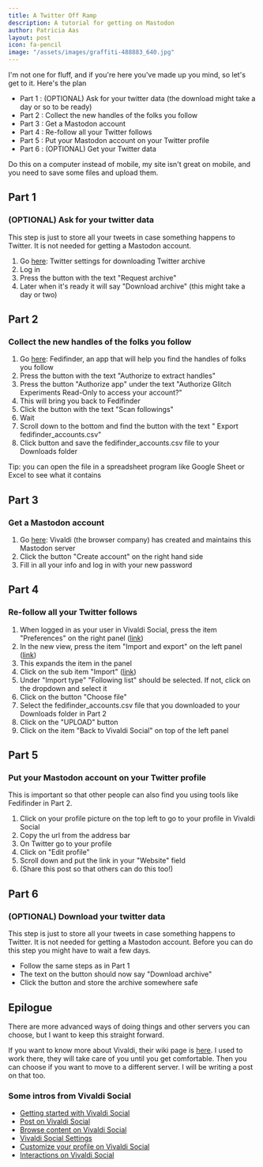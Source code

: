 ```yaml
---
title: A Twitter Off Ramp
description: A tutorial for getting on Mastodon
author: Patricia Aas
layout: post
icon: fa-pencil
image: "/assets/images/graffiti-488883_640.jpg"
---
```


I'm not one for fluff, and if you're here you've made up you mind, so let's get to it. Here's the plan

* Part 1 : (OPTIONAL) Ask for your twitter data (the download might take a day or so to be ready)
* Part 2 : Collect the new handles of the folks you follow
* Part 3 : Get a Mastodon account
* Part 4 : Re-follow all your Twitter follows
* Part 5 : Put your Mastodon account on your Twitter profile
* Part 6 : (OPTIONAL) Get your Twitter data

Do this on a computer instead of mobile, my site isn't great on mobile, and you need to save some files and upload them.

## Part 1

### (OPTIONAL) Ask for your twitter data

This step is just to store all your tweets in case something happens to Twitter. It is not needed for getting a Mastodon
account.

1. Go [here][1]: Twitter settings for downloading Twitter archive
2. Log in
3. Press the button with the text "Request archive"
4. Later when it's ready it will say "Download archive" (this might take a day or two)

## Part 2

### Collect the new handles of the folks you follow

1. Go [here][2]: Fedifinder, an app that will help you find the handles of folks you follow
2. Press the button with the text "Authorize to extract handles"
3. Press the button "Authorize app" under the text "Authorize Glitch Experiments Read-Only to access your account?"
4. This will bring you back to Fedifinder
5. Click the button with the text "Scan followings"
6. Wait
7. Scroll down to the bottom and find the button with the text " Export fedifinder_accounts.csv"
8. Click button and save the fedifinder_accounts.csv file to your Downloads folder

Tip: you can open the file in a spreadsheet program like Google Sheet or Excel to see what it contains

## Part 3

### Get a Mastodon account

1. Go [here][3]: Vivaldi (the browser company) has created and maintains this Mastodon server
2. Click the button "Create account" on the right hand side
3. Fill in all your info and log in with your new password

## Part 4

### Re-follow all your Twitter follows

1. When logged in as your user in Vivaldi Social, press the item "Preferences" on the right panel ([link][4])
2. In the new view, press the item "Import and export" on the left panel ([link][5])
3. This expands the item in the panel
4. Click on the sub item "Import" ([link][6])
5. Under "Import type" "Following list" should be selected. If not, click on the dropdown and select it
6. Click on the button "Choose file"
7. Select the fedifinder_accounts.csv file that you downloaded to your Downloads folder in Part 2
8. Click on the "UPLOAD" button
9. Click on the item "Back to Vivaldi Social" on top of the left panel

## Part 5

### Put your Mastodon account on your Twitter profile

This is important so that other people can also find you using tools like Fedifinder in Part 2.

1. Click on your profile picture on the top left to go to your profile in Vivaldi Social
2. Copy the url from the address bar
3. On Twitter go to your profile
4. Click on "Edit profile"
5. Scroll down and put the link in your "Website" field
6. (Share this post so that others can do this too!)

## Part 6

### (OPTIONAL) Download your twitter data


This step is just to store all your tweets in case something happens to Twitter. It is not needed for getting a Mastodon
account. Before you can do this step you might have to wait a few days.

* Follow the same steps as in Part 1
* The text on the button should now say "Download archive"
* Click the button and store the archive somewhere safe

## Epilogue

There are more advanced ways of doing things and other servers you can choose, but I want to keep this straight forward.

If you want to know more about Vivaldi, their wiki page is [here][7]. I used to work there, they will take care of you
until you get comfortable. Then you can choose if you want to move to a different server. I will be writing a post on
that too.

### Some intros from Vivaldi Social

* [Getting started with Vivaldi Social][8]
* [Post on Vivaldi Social][9]
* [Browse content on Vivaldi Social][10]
* [Vivaldi Social Settings][11]
* [Customize your profile on Vivaldi Social][12]
* [Interactions on Vivaldi Social][13]

[1]: https://twitter.com/settings/download_your_data

[2]: https://fedifinder.glitch.me

[3]: https://social.vivaldi.net/explore

[4]: https://social.vivaldi.net/settings/preferences/appearance

[5]: https://social.vivaldi.net/settings/export

[6]: https://social.vivaldi.net/settings/import

[7]: https://en.wikipedia.org/wiki/Vivaldi_(web_browser)

[8]: https://help.vivaldi.com/services/social/getting-started-with-vivaldi-social/

[9]: https://help.vivaldi.com/services/social/post-on-vivaldi-social/

[10]: https://help.vivaldi.com/services/social/browse-content-on-vivaldi-social/

[11]: https://help.vivaldi.com/services/social/vivaldi-social-settings/

[12]: https://help.vivaldi.com/services/social/customize-your-profile-on-vivaldi-social/

[13]: https://help.vivaldi.com/services/social/interactions-on-vivaldi-social/